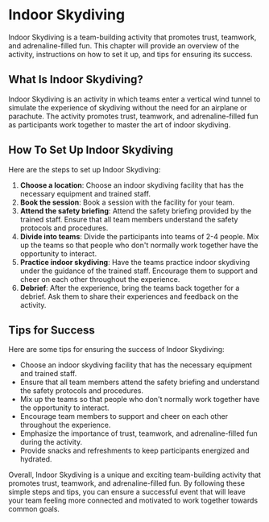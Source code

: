 Indoor Skydiving
===================================================

Indoor Skydiving is a team-building activity that promotes trust, teamwork, and adrenaline-filled fun. This chapter will provide an overview of the activity, instructions on how to set it up, and tips for ensuring its success.

What Is Indoor Skydiving?
-------------------------

Indoor Skydiving is an activity in which teams enter a vertical wind tunnel to simulate the experience of skydiving without the need for an airplane or parachute. The activity promotes trust, teamwork, and adrenaline-filled fun as participants work together to master the art of indoor skydiving.

How To Set Up Indoor Skydiving
------------------------------

Here are the steps to set up Indoor Skydiving:

1. **Choose a location**: Choose an indoor skydiving facility that has the necessary equipment and trained staff.
2. **Book the session**: Book a session with the facility for your team.
3. **Attend the safety briefing**: Attend the safety briefing provided by the trained staff. Ensure that all team members understand the safety protocols and procedures.
4. **Divide into teams**: Divide the participants into teams of 2-4 people. Mix up the teams so that people who don't normally work together have the opportunity to interact.
5. **Practice indoor skydiving**: Have the teams practice indoor skydiving under the guidance of the trained staff. Encourage them to support and cheer on each other throughout the experience.
6. **Debrief**: After the experience, bring the teams back together for a debrief. Ask them to share their experiences and feedback on the activity.

Tips for Success
----------------

Here are some tips for ensuring the success of Indoor Skydiving:

* Choose an indoor skydiving facility that has the necessary equipment and trained staff.
* Ensure that all team members attend the safety briefing and understand the safety protocols and procedures.
* Mix up the teams so that people who don't normally work together have the opportunity to interact.
* Encourage team members to support and cheer on each other throughout the experience.
* Emphasize the importance of trust, teamwork, and adrenaline-filled fun during the activity.
* Provide snacks and refreshments to keep participants energized and hydrated.

Overall, Indoor Skydiving is a unique and exciting team-building activity that promotes trust, teamwork, and adrenaline-filled fun. By following these simple steps and tips, you can ensure a successful event that will leave your team feeling more connected and motivated to work together towards common goals.
